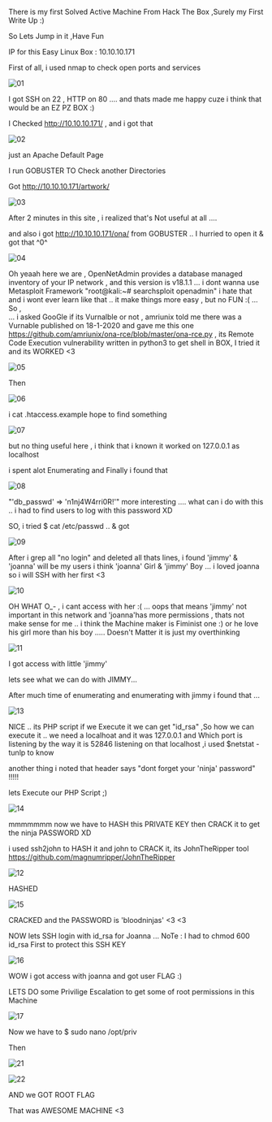 There is my first Solved Active Machine From Hack The Box ,Surely my First Write Up :) 

So Lets Jump in it ,Have Fun

IP for this Easy Linux Box : 10.10.10.171

First of all, i used nmap to check open ports and services

![01](https://user-images.githubusercontent.com/43730847/80852285-6078cf80-8bf5-11ea-999b-8314b529c011.png)

I got SSH on 22 , HTTP on 80 .... and thats made me happy cuze i think that would be an EZ PZ BOX :) 

I Checked http://10.10.10.171/ , and i got that

![02](https://user-images.githubusercontent.com/43730847/80852943-bd2ab900-8bfa-11ea-9926-0abdc629f0b7.png)

just an Apache Default Page 

I run GOBUSTER TO Check another Directories 

Got http://10.10.10.171/artwork/

![03](https://user-images.githubusercontent.com/43730847/80853169-7473ff80-8bfc-11ea-912c-30533ce5a28c.png)

After 2 minutes in this site , i realized that's Not useful at all ....

and also i got http://10.10.10.171/ona/ from GOBUSTER .. I hurried to open it & got that ^0^

![04](https://user-images.githubusercontent.com/43730847/80853353-16e0b280-8bfe-11ea-88d5-1bb64fc0f575.png)





Oh yeaah here we are  , OpenNetAdmin provides a database managed inventory of your IP network , and this version is v18.1.1 ... i dont wanna use Metasploit Framework "root@kali:~# searchsploit openadmin" i hate that and i wont ever learn like that .. it make things more easy , but no FUN :( ... So ,  
... i asked GooGle if its Vurnalble or not  , amriunix told me there was a Vurnable published on 18-1-2020 and gave me this one
https://github.com/amriunix/ona-rce/blob/master/ona-rce.py , its Remote Code Execution vulnerability written in python3
to get shell in BOX, I tried it and its WORKED <3 
 

![05](https://user-images.githubusercontent.com/43730847/80854881-96c04a00-8c09-11ea-9d95-62db27f899e5.png)

Then 

![06](https://user-images.githubusercontent.com/43730847/80854940-3087f700-8c0a-11ea-9663-2427abdacd37.png)

i cat .htaccess.example hope to find something 

![07](https://user-images.githubusercontent.com/43730847/80855440-42b86400-8c0f-11ea-8d50-57db3bed73bf.png)

but no thing useful here , i think that i known it worked on 127.0.0.1 as localhost 

i spent alot Enumerating and Finally i found that 

![08](https://user-images.githubusercontent.com/43730847/80855539-f3befe80-8c0f-11ea-8950-113f9a9e018b.png)

"'db_passwd' => 'n1nj4W4rri0R!'" more interesting .... what can i do with this .. i had to find users to log with 
this password XD 

SO, i tried $ cat /etc/passwd .. & got  

![09](https://user-images.githubusercontent.com/43730847/80855642-d63e6480-8c10-11ea-80b7-2ec59d7a8fe3.png)

After i grep all "no login" and deleted all thats lines, i found 'jimmy' & 'joanna' will be my users 
i think 'joanna' Girl & 'jimmy' Boy ... i loved joanna so i will SSH with her first <3 

![10](https://user-images.githubusercontent.com/43730847/80855797-09352800-8c12-11ea-930d-abe009209149.png)

OH WHAT O_- , i cant access with her :( ... oops that means 'jimmy' not important in this network and 'joanna'has more 
permissions , thats not make sense for me .. i think the Machine maker is Fiminist one :) or he love his girl more than his boy ..... Doesn't Matter it is just my overthinking 

![11](https://user-images.githubusercontent.com/43730847/80855926-667da900-8c13-11ea-8786-80f130768bd7.png)

I  got access with little 'jimmy'

lets see what we can do with JIMMY...

After much time of enumerating and enumerating with jimmy i found that ...

![13](https://user-images.githubusercontent.com/43730847/80856604-536dd780-8c19-11ea-9d90-3433403a1594.png)

NICE .. its PHP script if we Execute it we can get "id_rsa" ,So how we can execute it .. we need a localhoat and it was 
127.0.0.1 and Which port is listening by the way it is 52846 listening on that localhost ,i used $netstat -tunlp to know

another thing i noted that header says "dont forget your 'ninja' password" !!!!!

lets Execute our PHP Script ;)

![14](https://user-images.githubusercontent.com/43730847/80856772-d2afdb00-8c1a-11ea-970f-9a8d2b7fcc77.png)

mmmmmmm now we have to HASH this PRIVATE KEY then CRACK it to get the ninja PASSWORD XD 

i used ssh2john to HASH it and john to CRACK it, its JohnTheRipper tool https://github.com/magnumripper/JohnTheRipper

![12](https://user-images.githubusercontent.com/43730847/80857075-36d39e80-8c1d-11ea-967a-3e2c77f77528.png)
 
 HASHED
 
![15](https://user-images.githubusercontent.com/43730847/80857202-469fb280-8c1e-11ea-891a-ed85f13f19d3.png)

 CRACKED and the PASSWORD is  'bloodninjas' <3 <3 
 
 NOW lets SSH login  with id_rsa for Joanna ... NoTe : I had to chmod 600 id_rsa First to protect this SSH KEY  
 
 ![16](https://user-images.githubusercontent.com/43730847/80857297-245a6480-8c1f-11ea-866a-22ee76b607e8.png)

WOW i got access with joanna and got user FLAG :) 

LETS DO some Privilige Escalation to get some of root permissions in this Machine

![17](https://user-images.githubusercontent.com/43730847/80858252-46a3b080-8c26-11ea-9d63-337fbcd49f40.png)

Now we have to $ sudo nano /opt/priv 

Then 

![21](https://user-images.githubusercontent.com/43730847/80858305-9edab280-8c26-11ea-868c-aad304b6de25.png)

![22](https://user-images.githubusercontent.com/43730847/80858319-ae59fb80-8c26-11ea-94e3-5b28b9c99c0f.png)

AND we GOT ROOT FLAG 

That was AWESOME MACHINE <3 



















































